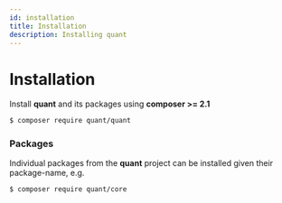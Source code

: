 ```yaml
---
id: installation
title: Installation
description: Installing quant
---
```

# Installation

Install **quant** and its packages using **composer >= 2.1** 
```bash
$ composer require quant/quant
```

### Packages
Individual packages from the **quant** project can be installed given their package-name, e.g.

```bash
$ composer require quant/core
```